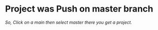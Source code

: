 # Project was Push on master branch 
_So, Click on a main then select master there you get a project._
